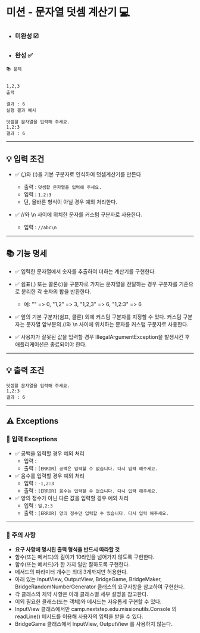 # 미션 - 문자열 덧셈 계산기 💻

- ### 미완성 ☑️
- ### 완성 ✅
```
📚 문제


1,2,3
출력

결과 : 6
실행 결과 예시

덧셈할 문자열을 입력해 주세요.
1,2:3
결과 : 6
``` 

---
## 💡 입력 조건

- ✅ (,)와 (:)을 기본 구분자로 인식하여 덧셈계산기를 만든다
    - 출력 : `덧셈할 문자열을 입력해 주세요.`
    - 입력 : `1,2:3`
    - 단, 올바른 형식이 아닐 경우 예외 처리한다.

- ✅ //와 \n 사이에 위치한 문자를 커스텀 구분자로 사용한다.
    - 입력 : `//abc\n`

---


## 📚 기능 명세
- ✅️ 입력한 문자열에서 숫자를 추출하여 더하는 계산기를 구현한다.
- ✅️ 쉼표(,) 또는 콜론(:)을 구분자로 가지는 문자열을 전달하는 경우 구분자를 기준으로 분리한 각 숫자의 합을 반환한다.
  - 예: "" => 0, "1,2" => 3, "1,2,3" => 6, "1,2:3" => 6
- ✅️ 앞의 기본 구분자(쉼표, 콜론) 외에 커스텀 구분자를 지정할 수 있다. 커스텀 구분자는 문자열 앞부분의 //와 \n 사이에 위치하는 문자를 커스텀 구분자로 사용한다.

- ✅️ 사용자가 잘못된 값을 입력할 경우 IllegalArgumentException을 발생시킨 후 애플리케이션은 종료되어야 한다.



---
## 💡 출력 조건
```
덧셈할 문자열을 입력해 주세요.
1,2:3
결과 : 6
```


---
## ⚠️ Exceptions
### 📕 입력 Exceptions
- ✅ 공백을 입력할 경우 예외 처리
    - 입력 : ` `
    - 출력 : `[ERROR] 공백은 입력할 수 없습니다. 다시 입력 해주세요.`
- ✅ 음수를 입력할 경우 예외 처리
    - 입력 : `-1,2:3`
    - 출력 : `[ERROR] 음수는 입력할 수 없습니다. 다시 입력 해주세요.`
- ✅ 양의 정수가 아닌 다른 값을 입력할 경우 예외 처리
  - 입력 : `일,2:3`
  - 출력 : `[ERROR] 양의 정수만 입력할 수 있습니다. 다시 입력 해주세요.`


---

### 📢 주의 사항
- **요구 사항에 명시된 출력 형식을 반드시 따라할 것**
- 함수(또는 메서드)의 길이가 10라인을 넘어가지 않도록 구현한다.
- 함수(또는 메서드)가 한 가지 일만 잘하도록 구현한다.
- 메서드의 파라미터 개수는 최대 3개까지만 허용한다.
- 아래 있는 InputView, OutputView, BridgeGame, BridgeMaker, BridgeRandomNumberGenerator 클래스의 요구사항을 참고하여 구현한다.
- 각 클래스의 제약 사항은 아래 클래스별 세부 설명을 참고한다.
- 이외 필요한 클래스(또는 객체)와 메서드는 자유롭게 구현할 수 있다.
- InputView 클래스에서만 camp.nextstep.edu.missionutils.Console 의 readLine() 메서드를 이용해 사용자의 입력을 받을 수 있다.
- BridgeGame 클래스에서 InputView, OutputView 를 사용하지 않는다.